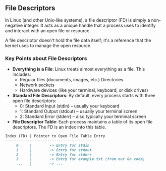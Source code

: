## File Descriptors

In Linux (and other Unix-like systems), a file descriptor (FD) is simply a non-negative integer. It acts as a unique handle that a process uses to identify and interact with an open file or resource.

A file descriptor doesn't hold the file data itself; it's a reference that the kernel uses to manage the open resource.

### Key Points about File Descriptors

- **Everything is a File**: Linux treats almost everything as a file. This includes:
    - Regular files (documents, images, etc.)
        Directories
    - Network sockets
    - Hardware devices (like your terminal, keyboard, or disk drives)
- **Standard File Descriptors**: By default, every process starts with three open file descriptors:
    - 0: Standard Input (stdin) – usually your keyboard
    - 1: Standard Output (stdout) – usually your terminal screen
    - 2: Standard Error (stderr) – also typically your terminal screen
- **File Descriptor Table**: Each process maintains a table of its open file descriptors. The FD is an index into this table.
```md
Index (FD) | Pointer to Open File Table Entry
-----------------------------------------
     0     |        -> Entry for stdin
     1     |        -> Entry for stdout
     2     |        -> Entry for stderr
     3     |        -> Entry for example.txt (from our Go code)
     ...   |        -> ... 
```
